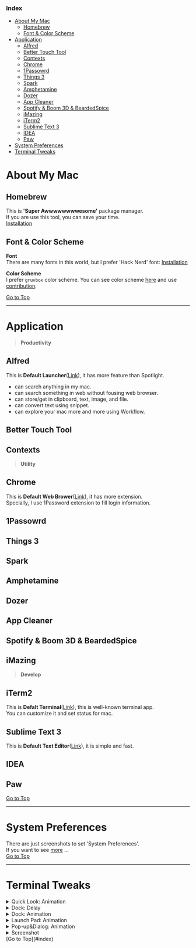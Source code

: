 ### Index
- [About My Mac](#about-my-mac)
  * [Homebrew](#homebrew)
  * [Font & Color Scheme](#font--color-scheme)
- [Application](#application)
  * [Alfred](#alfred)
  * [Better Touch Tool](#better-touch-tool)
  * [Contexts](#contexts)
  * [Chrome](#chrome)
  * [1Passowrd](#1passowrd)
  * [Things 3](#things-3)
  * [Spark](#spark)
  * [Amphetamine](#amphetamine)
  * [Dozer](#dozer)
  * [App Cleaner](#app-cleaner)
  * [Spotify & Boom 3D & BeardedSpice](#spotify--boom-3d--beardedspice)
  * [iMazing](#imazing)
  * [iTerm2](#iterm2)
  * [Sublime Text 3](#sublime-text-3)
  * [IDEA](#idea)
  * [Paw](#paw)
- [System Preferences](#system-preferences)
- [Terminal Tweaks](#terminal-tweaks)

# About My Mac
## Homebrew
This is **'Super Awwwwwwwwesome'** package manager.  
If you are use this tool, you can save your time.  
[Installation](https://docs.brew.sh/Installation)

## Font & Color Scheme
**Font**  
There are many fonts in this world, but I prefer 'Hack Nerd' font: [Installation](https://github.com/ryanoasis/nerd-fonts)

**Color Scheme**  
I prefer `gruvbox` color scheme. You can see color scheme [here](https://github.com/morhetz/gruvbox) 
and use [contribution](https://github.com/morhetz/gruvbox-contrib).

[Go to Top](#index)

---
# Application

> **Productivity**  
## Alfred
This is **Default Launcher**([Link](./application/alfred/README.md)), it has more feature than Spotlight.  
* can search anything in my mac.
* can search something in web without fousing web browser.
* can store/get in clipboard, text, image, and file.
* can convert text using snippet.
* can explore your mac more and more using Workflow.

## Better Touch Tool

## Contexts

> **Utility**  
## Chrome
This is **Default Web Brower**([Link](./application/chrome/README.md)), it has more extension.  
Specially, I use 1Password extension to fill login information. 

## 1Passowrd

## Things 3

## Spark

## Amphetamine

## Dozer

## App Cleaner

## Spotify & Boom 3D & BeardedSpice

## iMazing

> **Develop**  
## iTerm2
This is **Defalt Terminal**([Link](./application/iterm/README.md)), this is well-known terminal app.  
You can customize it and set status for mac.  

## Sublime Text 3
This is **Default Text Editor**([Link](./application/sublime_text/README.md)), it is simple and fast.

## IDEA

## Paw
[Go to Top](#index)

---  
# System Preferences
There are just screenshots to set 'System Preferences'.  
If you want to see [more](system_preferences/README.md) ...  
[Go to Top](#index)

---  
# Terminal Tweaks
<details>
  <summary>Quick Look: Animation</summary>

**Apply**  
```shell
defaults write -g QLPanelAnimationDuration -float 0; killall Finder
```
**Reset**
```shell
defaults delete -g QLPanelAnimationDuration; killall Finder
```
</details>

<details>
  <summary>Dock: Delay</summary>

**Apply**
```shell
defaults write com.apple.Dock autohide-delay -float 0; killall Dock
```
**Reset**
```shell
defaults delete com.apple.dock autohide-delay; killall Dock
```
</details>

<details>
  <summary>Dock: Animation</summary>

**Apply**
```shell
defaults write com.apple.dock autohide-time-modifier -float 0; killall Dock
```
**Reset**
```shell
defaults delete com.apple.dock autohide-time-modifier; killall Dock
```
</details>

<details>
  <summary>Launch Pad: Animation</summary>

**Apply**
```shell
defaults write com.apple.dock springboard-show-duration -int 0; killall Dock
```
```shell
defaults write com.apple.dock springboard-hide-duration -int 0; killall Dock
```
**Reset**
```shell
defaults delete com.apple.dock springboard-show-duration; killall Dock
```
```shell
defaults delete com.apple.dock springboard-hide-duration; killall Dock
```
</details>

<details>
  <summary>Pop-up&Dialog: Animation</summary>

**Apply**
```shell
defaults write -g NSWindowResizeTime -float 0.01
```
```shell
defaults write -g NSAutomaticWindowAnimationsEnabled -bool FALSE
```
**Reset**
```shell
defaults delete -g NSWindowResizeTime
```
```shell
defaults delete -g NSAutomaticWindowAnimationsEnabled
```
</details>

<details>
  <summary>Screenshot</summary>

**File Format**  
Default: .png
```shell
defaults write com.apple.screencapture type PDF; killall SystemUIServer
```
**File Path**  
Default: ~/Desktop
```shell
defaults write com.apple.screencapture location /drag/location/here; killall SystemUIServer
```
</details>
[Go to Top](#index)  